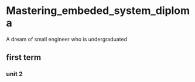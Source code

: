 # Mastering_embeded_system_diploma
A dream of small engineer who is undergraduated
## first term
### unit 2
